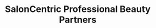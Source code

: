 ---
title: "SalonCentric Professional Beauty Partners"
url: /grand-junction/saloncentric-professional-beauty-partners/
shop: Kosmetik
---